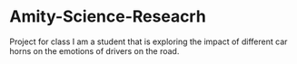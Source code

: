 # Amity-Science-Reseacrh
Project for class
I am a student that is exploring the impact of different car horns on the emotions of drivers on the road.
